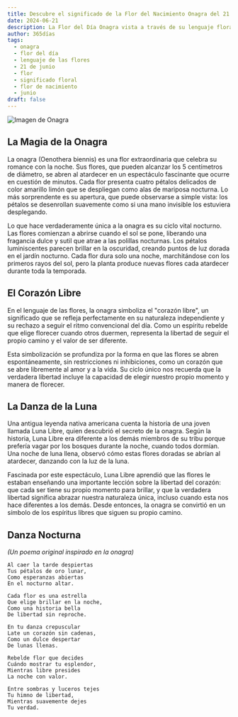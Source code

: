 ```yaml
---
title: Descubre el significado de la Flor del Nacimiento Onagra del 21 de junio
date: 2024-06-21
description: La Flor del Día Onagra vista a través de su lenguaje floral e historias
author: 365días
tags:
  - onagra
  - flor del día
  - lenguaje de las flores
  - 21 de junio
  - flor
  - significado floral
  - flor de nacimiento
  - junio
draft: false
---
```


![Imagen de Onagra](https://cdn.pixabay.com/photo/2016/06/15/10/58/evening-primrose-1458681_960_720.jpg#center#center)


## La Magia de la Onagra

La onagra (Oenothera biennis) es una flor extraordinaria que celebra su romance con la noche. Sus flores, que pueden alcanzar los 5 centímetros de diámetro, se abren al atardecer en un espectáculo fascinante que ocurre en cuestión de minutos. Cada flor presenta cuatro pétalos delicados de color amarillo limón que se despliegan como alas de mariposa nocturna. Lo más sorprendente es su apertura, que puede observarse a simple vista: los pétalos se desenrollan suavemente como si una mano invisible los estuviera desplegando.

Lo que hace verdaderamente única a la onagra es su ciclo vital nocturno. Las flores comienzan a abrirse cuando el sol se pone, liberando una fragancia dulce y sutil que atrae a las polillas nocturnas. Los pétalos luminiscentes parecen brillar en la oscuridad, creando puntos de luz dorada en el jardín nocturno. Cada flor dura solo una noche, marchitándose con los primeros rayos del sol, pero la planta produce nuevas flores cada atardecer durante toda la temporada.

## El Corazón Libre

En el lenguaje de las flores, la onagra simboliza el "corazón libre", un significado que se refleja perfectamente en su naturaleza independiente y su rechazo a seguir el ritmo convencional del día. Como un espíritu rebelde que elige florecer cuando otros duermen, representa la libertad de seguir el propio camino y el valor de ser diferente.

Esta simbolización se profundiza por la forma en que las flores se abren espontáneamente, sin restricciones ni inhibiciones, como un corazón que se abre libremente al amor y a la vida. Su ciclo único nos recuerda que la verdadera libertad incluye la capacidad de elegir nuestro propio momento y manera de florecer.

## La Danza de la Luna

Una antigua leyenda nativa americana cuenta la historia de una joven llamada Luna Libre, quien descubrió el secreto de la onagra. Según la historia, Luna Libre era diferente a los demás miembros de su tribu porque prefería vagar por los bosques durante la noche, cuando todos dormían. Una noche de luna llena, observó cómo estas flores doradas se abrían al atardecer, danzando con la luz de la luna.

Fascinada por este espectáculo, Luna Libre aprendió que las flores le estaban enseñando una importante lección sobre la libertad del corazón: que cada ser tiene su propio momento para brillar, y que la verdadera libertad significa abrazar nuestra naturaleza única, incluso cuando esta nos hace diferentes a los demás. Desde entonces, la onagra se convirtió en un símbolo de los espíritus libres que siguen su propio camino.

## Danza Nocturna
*(Un poema original inspirado en la onagra)*

```
Al caer la tarde despiertas
Tus pétalos de oro lunar,
Como esperanzas abiertas
En el nocturno altar.

Cada flor es una estrella
Que elige brillar en la noche,
Como una historia bella
De libertad sin reproche.

En tu danza crepuscular
Late un corazón sin cadenas,
Como un dulce despertar
De lunas llenas.

Rebelde flor que decides
Cuándo mostrar tu esplendor,
Mientras libre presides
La noche con valor.

Entre sombras y luceros tejes
Tu himno de libertad,
Mientras suavemente dejes
Tu verdad.
```
